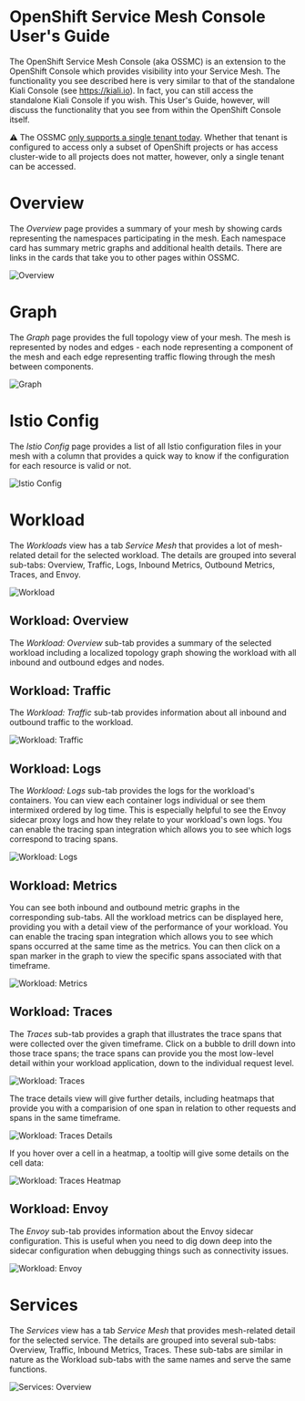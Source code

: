 # OpenShift Service Mesh Console User's Guide

The OpenShift Service Mesh Console (aka OSSMC) is an extension to the OpenShift Console which provides visibility into your Service Mesh. The functionality you see described here is very similar to that of the standalone Kiali Console (see https://kiali.io). In fact, you can still access the standalone Kiali Console if you wish. This User's Guide, however, will discuss the functionality that you see from within the OpenShift Console itself.

:warning: The OSSMC [only supports a single tenant today](https://github.com/kiali/openshift-servicemesh-plugin/issues/28). Whether that tenant is configured to access only a subset of OpenShift projects or has access cluster-wide to all projects does not matter, however, only a single tenant can be accessed.

# Overview

The _Overview_ page provides a summary of your mesh by showing cards representing the namespaces participating in the mesh. Each namespace card has summary metric graphs and additional health details. There are links in the cards that take you to other pages within OSSMC.

![Overview](20-overview.png)

# Graph

The _Graph_ page provides the full topology view of your mesh. The mesh is represented by nodes and edges - each node representing a component of the mesh and each edge representing traffic flowing through the mesh between components.

![Graph](21-graph.png)

# Istio Config

The _Istio Config_ page provides a list of all Istio configuration files in your mesh with a column that provides a quick way to know if the configuration for each resource is valid or not.

![Istio Config](22-istioconfig.png)

# Workload

The _Workloads_ view has a tab _Service Mesh_ that provides a lot of mesh-related detail for the selected workload. The details are grouped into several sub-tabs: Overview, Traffic, Logs, Inbound Metrics, Outbound Metrics, Traces, and Envoy.

![Workload](23-workload.png)

## Workload: Overview

The _Workload: Overview_ sub-tab provides a summary of the selected workload including a localized topology graph showing the workload with all inbound and outbound edges and nodes.

## Workload: Traffic

The _Workload: Traffic_ sub-tab provides information about all inbound and outbound traffic to the workload.

![Workload: Traffic](24-workload-traffic.png)

## Workload: Logs

The _Workload: Logs_ sub-tab provides the logs for the workload's containers. You can view each container logs individual or see them intermixed ordered by log time. This is especially helpful to see the Envoy sidecar proxy logs and how they relate to your workload's own logs. You can enable the tracing span integration which allows you to see which logs correspond to tracing spans.

![Workload: Logs](25-workload-logs.png)

## Workload: Metrics

You can see both inbound and outbound metric graphs in the corresponding sub-tabs. All the workload metrics can be displayed here, providing you with a detail view of the performance of your workload. You can enable the tracing span integration which allows you to see which spans occurred at the same time as the metrics. You can then click on a span marker in the graph to view the specific spans associated with that timeframe.

![Workload: Metrics](26-workload-metrics.png)

## Workload: Traces

The _Traces_ sub-tab provides a graph that illustrates the trace spans that were collected over the given timeframe. Click on a bubble to drill down into those trace spans; the trace spans can provide you the most low-level detail within your workload application, down to the individual request level.

![Workload: Traces](27-workload-traces.png)

The trace details view will give further details, including heatmaps that provide you with a comparision of one span in relation to other requests and spans in the same timeframe.

![Workload: Traces Details](28-workload-traces-details.png)

If you hover over a cell in a heatmap, a tooltip will give some details on the cell data:

![Workload: Traces Heatmap](29-workload-traces-heatmap.png)

## Workload: Envoy

The _Envoy_ sub-tab provides information about the Envoy sidecar configuration. This is useful when you need to dig down deep into the sidecar configuration when debugging things such as connectivity issues.

![Workload: Envoy](30-workload-envoy.png)

# Services

The _Services_ view has a tab _Service Mesh_ that provides mesh-related detail for the selected service. The details are grouped into several sub-tabs: Overview, Traffic, Inbound Metrics, Traces. These sub-tabs are similar in nature as the Workload sub-tabs with the same names and serve the same functions.

![Services: Overview](31-services-overview.png)

